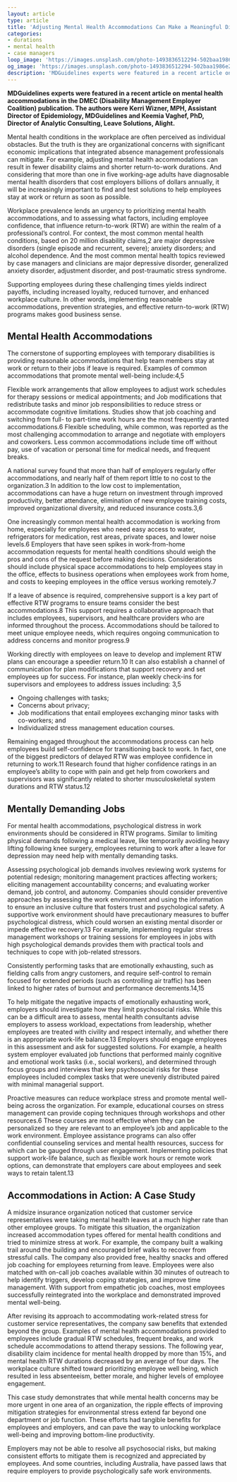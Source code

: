 ```yaml
---
layout: article
type: article
title: 'Adjusting Mental Health Accommodations Can Make a Meaningful Difference for Employees'
categories:
- durations
- mental health
- case managers
loop_image: 'https://images.unsplash.com/photo-1493836512294-502baa1986e2'
og_image: 'https://images.unsplash.com/photo-1493836512294-502baa1986e2'
description: 'MDGuidelines experts were featured in a recent article on mental health accommodations in the DMEC (Disability Management Employer Coalition) publication. The authors were Kerri Wizner, MPH, Assistant Director of Epidemiology, MDGuidelines and Keemia Vaghef, PhD, Director of Analytic Consulting, Leave Solutions, Alight.'
---
```

**MDGuidelines experts were featured in a recent article on mental health accommodations in the DMEC (Disability Management Employer Coalition) publication. The authors were Kerri Wizner, MPH, Assistant Director of Epidemiology, MDGuidelines and Keemia Vaghef, PhD, Director of Analytic Consulting, Leave Solutions, Alight.**

Mental health conditions in the workplace are often perceived as individual obstacles. But the truth is they are organizational concerns with significant economic implications that integrated absence management professionals can mitigate. For example, adjusting mental health accommodations can result in fewer disability claims and shorter return-to-work durations. And considering that more than one in five working-age adults have diagnosable mental health disorders that cost employers billions of dollars annually, it will be increasingly important to find and test solutions to help employees stay at work or return as soon as possible.

Workplace prevalence lends an urgency to prioritizing mental health accommodations, and to assessing what factors, including employee confidence, that influence return-to-work (RTW) are within the realm of a professional’s  control. For context, the most common mental health conditions, based on 20 million disability claims,2 are major depressive disorders (single episode and recurrent, severe); anxiety disorders; and alcohol dependence. And the most common mental health topics reviewed by case managers and clinicians are major depressive disorder, generalized anxiety disorder, adjustment disorder, and post-traumatic stress syndrome.

Supporting employees during these challenging times yields indirect payoffs, including increased loyalty, reduced turnover, and enhanced workplace culture. In other words, implementing reasonable accommodations, prevention strategies, and effective return-to-work (RTW) programs makes good business sense.

## Mental Health Accommodations

The cornerstone of supporting employees with temporary disabilities is providing reasonable accommodations that help team members stay at work or return to their jobs if leave is required. Examples of common accommodations that promote mental well-being include:4,5

Flexible work arrangements that allow employees to adjust work schedules for therapy sessions or medical appointments; and
Job modifications that redistribute tasks and minor job responsibilities to reduce stress or accommodate cognitive limitations.
Studies show that job coaching and switching from full- to part-time work hours are the most frequently granted accommodations.6 Flexible scheduling, while common, was reported as the most challenging accommodation to arrange and negotiate with employers and coworkers. Less common accommodations include time off without pay, use of vacation or personal time for medical needs, and frequent breaks.

A national survey found that more than half of employers regularly offer accommodations, and nearly half of them report little to no cost to the organization.3 In addition to the low cost to implementation, accommodations can have a huge return on investment through improved productivity, better attendance, elimination of new employee training costs, improved organizational diversity, and reduced insurance costs.3,6

One increasingly common mental health accommodation is working from home, especially for employees who need easy access to water, refrigerators for medication, rest areas, private spaces, and lower noise levels.6 Employers that have seen spikes in work-from-home accommodation requests for mental health conditions should weigh the pros and cons of the request before making decisions. Considerations should include physical space accommodations to help employees stay in the office, effects to business operations when employees work from home, and costs to keeping employees in the office versus working remotely.7

If a leave of absence is required, comprehensive support is a key part of effective RTW programs to ensure teams consider the best accommodations.8 This support requires a collaborative approach that includes employees, supervisors, and healthcare providers who are informed throughout the process. Accommodations should be tailored to meet unique employee needs, which requires ongoing communication to address concerns and monitor progress.9

Working directly with employees on leave to develop and implement RTW plans can encourage a speedier return.10 It can also establish a channel of communication for plan modifications that support recovery and set employees up for success. For instance, plan weekly check-ins for supervisors and employees to address issues including: 3,5

- Ongoing challenges with tasks;
- Concerns about privacy;
- Job modifications that entail employees exchanging minor tasks with co-workers; and
- Individualized stress management education courses.

Remaining engaged throughout the accommodations process can help employees build self-confidence for transitioning back to work. In fact, one of the biggest predictors of delayed RTW was employee confidence in returning to work.11 Research found that higher confidence ratings in an employee’s ability to cope with pain and get help from coworkers and supervisors was significantly related to shorter musculoskeletal system durations and RTW status.12

## Mentally Demanding Jobs

For mental health accommodations, psychological distress in work environments should be considered in RTW programs. Similar to limiting physical demands following a medical leave, like temporarily avoiding heavy lifting following knee surgery, employees returning to work after a leave for depression may need help with mentally demanding tasks.

Assessing psychological job demands involves reviewing work systems for potential redesign; monitoring management practices affecting workers; eliciting management accountability concerns; and evaluating worker demand, job control, and autonomy. Companies should consider preventive approaches by assessing the work environment and using the information to ensure an inclusive culture that fosters trust and psychological safety. A supportive work environment should have precautionary measures to buffer psychological distress, which could worsen an existing mental disorder or impede effective recovery.13 For example, implementing regular stress management workshops or training sessions for employees in jobs with high psychological demands provides them with practical tools and techniques to cope with job-related stressors.

Consistently performing tasks that are emotionally exhausting, such as fielding calls from angry customers, and require self-control to remain focused for extended periods (such as controlling air traffic) has been linked to higher rates of burnout and performance decrements.14,15

To help mitigate the negative impacts of emotionally exhausting work, employers should investigate how they limit psychosocial risks. While this can be a difficult area to assess, mental health consultants advise employers to assess workload, expectations from leadership, whether employees are treated with civility and respect internally, and whether there is an appropriate work-life balance.13 Employers should engage employees in this assessment and ask for suggested solutions. For example, a health system employer evaluated job functions that performed mainly cognitive and emotional work tasks (i.e., social workers), and determined through focus groups and interviews that key psychosocial risks for these employees included complex tasks that were unevenly distributed paired with minimal managerial support.

Proactive measures can reduce workplace stress and promote mental well-being across the organization. For example, educational courses on stress management can provide coping techniques through workshops and other resources.6 These courses are most effective when they can be personalized so they are relevant to an employee’s job and applicable to the work environment. Employee assistance programs can also offer confidential counseling services and mental health resources, success for which can be gauged through user engagement. Implementing policies that support work-life balance, such as flexible work hours or remote work options, can demonstrate that employers care about employees and seek ways to retain talent.13

## Accommodations in Action: A Case Study

A midsize insurance organization noticed that customer service representatives were taking mental health leaves at a much higher rate than other employee groups. To mitigate this situation, the organization increased accommodation types offered for mental health conditions and tried to minimize stress at work. For example, the company built a walking trail around the building and encouraged brief walks to recover from stressful calls. The company also provided free, healthy snacks and offered job coaching for employees returning from leave. Employees were also matched with on-call job coaches available within 30 minutes of outreach to help identify triggers, develop coping strategies, and improve time management. With support from empathetic job coaches, most employees successfully reintegrated into the workplace and demonstrated improved mental well-being.

After revising its approach to accommodating work-related stress for customer service representatives, the company saw benefits that extended beyond the group. Examples of mental health accommodations provided to employees include gradual RTW schedules, frequent breaks, and work schedule accommodations to attend therapy sessions. The following year, disability claim incidence for mental health dropped by more than 15%, and mental health RTW durations decreased by an average of four days. The workplace culture shifted toward prioritizing employee well­ being, which resulted in less absenteeism, better morale, and higher levels of employee engagement.

This case study demonstrates that while mental health concerns may be more urgent in one area of an organization, the ripple effects of improving mitigation strategies for environmental stress extend far beyond one department or job function. These efforts had tangible benefits for employees and employers, and can pave the way to unlocking workplace well-being and improving bottom-line productivity.

Employers may not be able to resolve all psychosocial risks, but making consistent efforts to mitigate them is recognized and appreciated by employees. And some countries, including Australia, have passed laws that require employers to provide psychologically safe work environments.